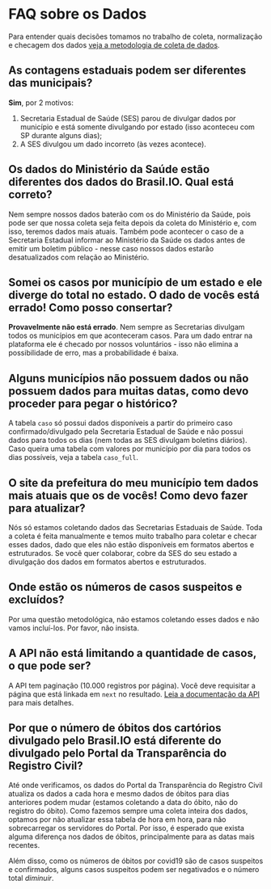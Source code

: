 # FAQ sobre os Dados

Para entender quais decisões tomamos no trabalho de coleta, normalização e
checagem dos dados [veja a metodologia de coleta de
dados](https://drive.google.com/open?id=1escumcbjS8inzAKvuXOQocMcQ8ZCqbyHU5X5hFrPpn4).


## As contagens estaduais podem ser diferentes das municipais?

**Sim**, por 2 motivos:

1. Secretaria Estadual de Saúde (SES) parou de divulgar dados por município e
   está somente divulgando por estado (isso aconteceu com SP durante alguns
   dias);
2. A SES divulgou um dado incorreto (às vezes acontece).


## Os dados do Ministério da Saúde estão diferentes dos dados do Brasil.IO. Qual está correto?

Nem sempre nossos dados baterão com os do Ministério da Saúde, pois pode ser
que nossa coleta seja feita depois da coleta do Ministério e, com isso, teremos
dados mais atuais. Também pode acontecer o caso de a Secretaria Estadual
informar ao Ministério da Saúde os dados antes de emitir um boletim público -
nesse caso nossos dados estarão desatualizados com relação ao Ministério.


## Somei os casos por município de um estado e ele diverge do total no estado. O dado de vocês está errado! Como posso consertar?

**Provavelmente não está errado**. Nem sempre as Secretarias divulgam todos os
municípios em que aconteceram casos. Para um dado entrar na plataforma ele é
checado por nossos voluntários - isso não elimina a possibilidade de erro, mas
a probabilidade é baixa.


## Alguns municípios não possuem dados ou não possuem dados para muitas datas, como devo proceder para pegar o histórico?

A tabela `caso` só possui dados disponíveis a partir do primeiro caso
confirmado/divulgado pela Secretaria Estadual de Saúde e não possui dados para
todos os dias (nem todas as SES divulgam boletins diários). Caso queira uma
tabela com valores por município por dia para todos os dias possíveis, veja a
tabela `caso_full`.


## O site da prefeitura do meu município tem dados mais atuais que os de vocês! Como devo fazer para atualizar?

Nós só estamos coletando dados das Secretarias Estaduais de Saúde. Toda a
coleta é feita manualmente e temos muito trabalho para coletar e checar esses
dados, dado que eles não estão disponíveis em formatos abertos e estruturados.
Se você quer colaborar, cobre da SES do seu estado a divulgação dos dados em
formatos abertos e estruturados.


## Onde estão os números de casos suspeitos e excluídos?

Por uma questão metodológica, não estamos coletando esses dados e não vamos
incluí-los. Por favor, não insista.


## A API não está limitando a quantidade de casos, o que pode ser?

A API tem paginação (10.000 registros por página). Você deve requisitar a
página que está linkada em `next` no resultado. [Leia a documentação da
API](api.md) para mais detalhes.


## Por que o número de óbitos dos cartórios divulgado pelo Brasil.IO está diferente do divulgado pelo Portal da Transparência do Registro Civil?

Até onde verificamos, os dados do Portal da Transparência do Registro Civil
atualiza os dados a cada hora e mesmo dados de óbitos para dias anteriores
podem mudar (estamos coletando a data do óbito, não do registro do óbito). Como
fazemos sempre uma coleta inteira dos dados, optamos por não atualizar essa
tabela de hora em hora, para não sobrecarregar os servidores do Portal. Por
isso, é esperado que exista alguma diferença nos dados de óbitos,
principalmente para as datas mais recentes.

Além disso, como os números de óbitos por covid19 são de casos suspeitos e
confirmados, alguns casos suspeitos podem ser negativados e o número total
*diminuir*.
